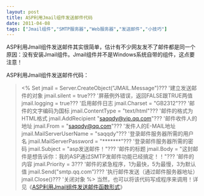 ```yaml
---
layout: post
title: ASP利用Jmail组件发送邮件代码		
date: 2011-04-08
tags: ["Jmail组件","SMTP服务器","Web服务器","发送邮件","小技巧"]
---
```


ASP利用Jmail组件发送邮件其实很简单，估计有不少网友发不了邮件都是同一个原因：没有安装Jmail组件。Jmail组件并不是Windows系统自带的组件，这点要注意！

ASP利用Jmail组件发送邮件代码：
> <%
Set jmail = Server.CreateObject("JMAIL.Message")??? '建立发送邮件的对象
jmail.silent = true??? '屏蔽例外错误，返回FALSE跟TRUE两值
jmail.logging = true??? '启用邮件日志
jmail.Charset = "GB2312"??? '邮件的文字编码为国标
jmail.ContentType = "text/html"??? '邮件的格式为HTML格式
jmail.AddRecipient "saqqdy@vip.qq.com"??? '邮件收件人的地址
jmail.From = "saqqdy@qq.com"??? '发件人的E-MAIL地址
jmail.MailServerUserName = "saqqdy"??? '登录邮件服务器所需的用户名
jmail.MailServerPassword = "*******"??? '登录邮件服务器所需的密码
jmail.Subject = "asp发送邮件！"??? '邮件的标题
jmail.Body = "这封邮件是想告诉你：我的ASP通过SMTP发邮件功能已经搞定！！"??? '邮件的内容
jmail.Priority = 3??? '邮件的紧急程序，1为最快，5为最慢，3为默认值
jmail.Send("smtp.qq.com")??? '执行邮件发送（通过邮件服务器地址）
jmail.Close()??? '关闭对象
%>
当然，也可以将该代码写成程序来调用！详见《<a title="ASP利用Jmail组件发送邮件函数形式" href="http://www.saqqdy.com/computer-skills/asp-components-using-jmail-send-mail-function-in-the-form">ASP利用Jmail组件发送邮件函数形式</a>》		